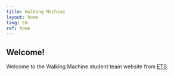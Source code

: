 ```yaml
---
title: Walking Machine
layout: home
lang: EN
ref: home
---
```


## Welcome!

Welcome to the Walking Machine student team website from [ETS](http://en.etsmtl.ca/en/home?lang=en-ca).
